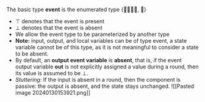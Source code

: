 The basic type **event** is the enumerated type {$\top$, $\bot$}
- $\top$ denotes that the event is present 
- $\bot$ denotes that the event is absent
- We allow the event type to be parameterized by another type
- **Note:** input, output, and local variables can be of type event, a state variable cannot be of this type, as it is not meaningful to consider a state to be absent.
- By default, an **output event variable** is **absent**, that is, if the event output variable **out** is not explicitly assigned a value during a round, then its value is assumed to be ⊥.
- *Stuttering*: If the input is absent in a round, then the component is passive: the output is absent, and the state stays unchanged.
![[Pasted image 20240130153921.png]]
